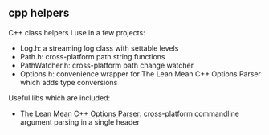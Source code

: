 cpp helpers
-----------

C++ class helpers I use in a few projects:

* Log.h: a streaming log class with settable levels
* Path.h: cross-platform path string functions
* PathWatcher.h: cross-platform path change watcher
* Options.h: convenience wrapper for The Lean Mean C++ Options Parser which adds type conversions

Useful libs which are included:

* [The Lean Mean C++ Options Parser](http://optionparser.sourceforge.net): cross-platform commandline argument parsing in a single header
